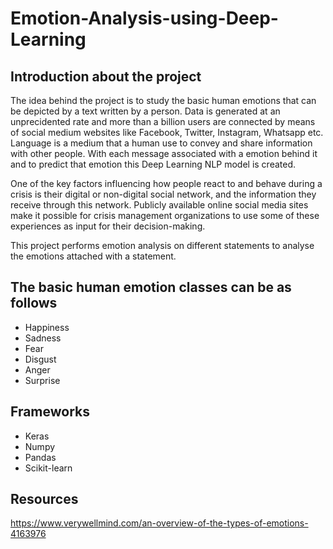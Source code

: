 # Emotion-Analysis-using-Deep-Learning
## Introduction about the project
The idea behind the project is to study the basic human emotions that can be depicted by a text written by a person. Data is generated at an unprecidented rate and more than a billion users are connected by means of social medium websites like Facebook, Twitter, Instagram, Whatsapp etc. Language is a medium that a human use to convey and share information with other people. With each message associated with a emotion behind it and to predict that emotion this Deep Learning NLP model is created.

One of the key factors influencing how people react to and behave during a crisis is their digital or non-digital social network, and the information they receive through this network. Publicly available online social media sites make it possible for crisis management organizations to use some of these experiences as input for their decision-making.

This project performs emotion analysis on different statements to analyse the emotions attached with a statement.

## The basic human emotion classes can be as follows
<ul>
<li>Happiness
<li>Sadness
<li>Fear
<li>Disgust
<li>Anger
<li>Surprise
</ul>

## Frameworks
<ul>
<li>Keras
<li>Numpy
<li>Pandas
<li>Scikit-learn
</ul>

## Resources

https://www.verywellmind.com/an-overview-of-the-types-of-emotions-4163976
